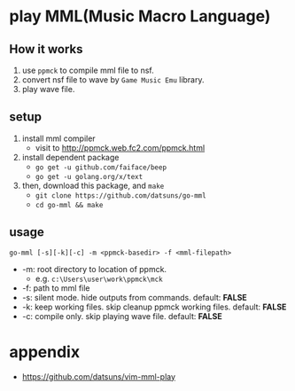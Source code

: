 # play MML(Music Macro Language)

## How it works

1. use `ppmck` to compile mml file to nsf.
1. convert nsf file to wave by `Game Music Emu` library.
1. play wave file.

## setup

1. install mml compiler
   * visit to http://ppmck.web.fc2.com/ppmck.html
1. install dependent package
   * `go get -u github.com/faiface/beep`
   * `go get -u golang.org/x/text`
1. then, download this package, and `make`
   * `git clone https://github.com/datsuns/go-mml`
   * `cd go-mml && make`

## usage

`go-mml [-s][-k][-c] -m <ppmck-basedir> -f <mml-filepath>`

* -m: root directory to location of ppmck.
   * e.g. `c:\Users\user\work\ppmck\mck`
* -f: path to mml file
* -s: silent mode. hide outputs from commands. default: **FALSE**
* -k: keep working files. skip cleanup ppmck working files. default: **FALSE**
* -c: compile only. skip playing wave file. default: **FALSE**

# appendix

* https://github.com/datsuns/vim-mml-play

